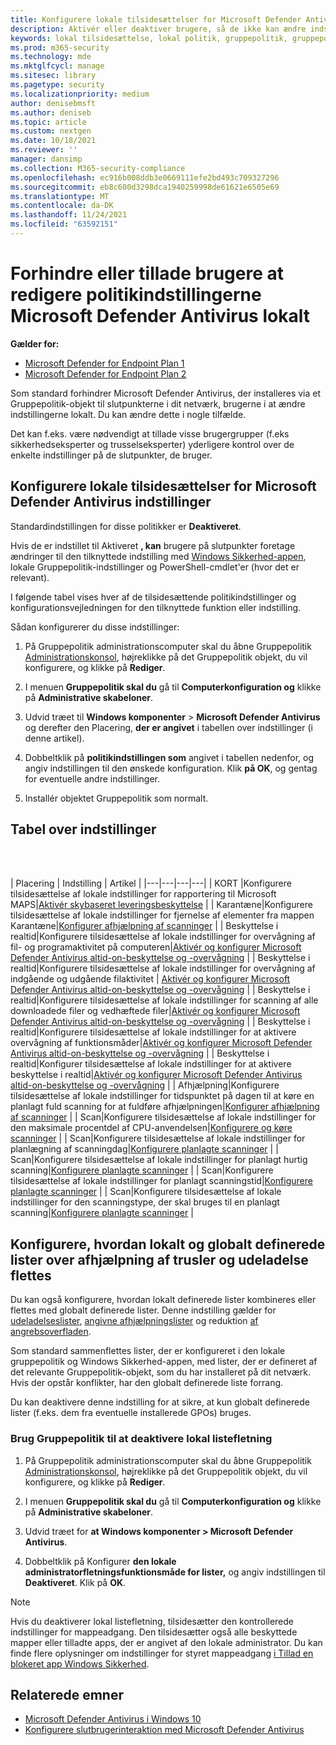 ```yaml
---
title: Konfigurere lokale tilsidesættelser for Microsoft Defender Antivirus indstillinger
description: Aktivér eller deaktiver brugere, så de ikke kan ændre indstillingerne lokalt i Microsoft Defender AV.
keywords: lokal tilsidesættelse, lokal politik, gruppepolitik, gruppepolitik, lockdown,flet, lister
ms.prod: m365-security
ms.technology: mde
ms.mktglfcycl: manage
ms.sitesec: library
ms.pagetype: security
ms.localizationpriority: medium
author: denisebmsft
ms.author: deniseb
ms.topic: article
ms.custom: nextgen
ms.date: 10/18/2021
ms.reviewer: ''
manager: dansimp
ms.collection: M365-security-compliance
ms.openlocfilehash: ec916b008ddb3e0669111efe2bd493c709327296
ms.sourcegitcommit: eb8c600d3298dca1940259998de61621e6505e69
ms.translationtype: MT
ms.contentlocale: da-DK
ms.lasthandoff: 11/24/2021
ms.locfileid: "63592151"
---
```

# <a name="prevent-or-allow-users-to-locally-modify-microsoft-defender-antivirus-policy-settings"></a>Forhindre eller tillade brugere at redigere politikindstillingerne Microsoft Defender Antivirus lokalt


**Gælder for:**

- [Microsoft Defender for Endpoint Plan 1](https://go.microsoft.com/fwlink/p/?linkid=2154037)
- [Microsoft Defender for Endpoint Plan 2](https://go.microsoft.com/fwlink/p/?linkid=2154037)

Som standard forhindrer Microsoft Defender Antivirus, der installeres via et Gruppepolitik-objekt til slutpunkterne i dit netværk, brugerne i at ændre indstillingerne lokalt. Du kan ændre dette i nogle tilfælde.

Det kan f.eks. være nødvendigt at tillade visse brugergrupper (f.eks sikkerhedseksperter og trusselseksperter) yderligere kontrol over de enkelte indstillinger på de slutpunkter, de bruger.

## <a name="configure-local-overrides-for-microsoft-defender-antivirus-settings"></a>Konfigurere lokale tilsidesættelser for Microsoft Defender Antivirus indstillinger

Standardindstillingen for disse politikker er **Deaktiveret**.

Hvis de er indstillet til Aktiveret **, kan** brugere på slutpunkter foretage ændringer til den tilknyttede indstilling med [Windows Sikkerhed-appen](microsoft-defender-security-center-antivirus.md), lokale Gruppepolitik-indstillinger og PowerShell-cmdlet'er (hvor det er relevant).

I følgende tabel vises hver af de tilsidesættende politikindstillinger og konfigurationsvejledningen for den tilknyttede funktion eller indstilling.

Sådan konfigurerer du disse indstillinger:

1. På Gruppepolitik administrationscomputer skal du åbne Gruppepolitik [Administrationskonsol](/previous-versions/windows/it-pro/windows-server-2008-R2-and-2008/cc731212(v=ws.11)), højreklikke på det Gruppepolitik objekt, du vil konfigurere, og klikke på **Rediger**.

2. I menuen **Gruppepolitik skal du** gå til **Computerkonfiguration og** klikke på **Administrative skabeloner**.

3. Udvid træet til **Windows komponenter** >  **Microsoft Defender Antivirus** og derefter den Placering, **der er angivet** i tabellen over indstillinger (i denne artikel).

4. Dobbeltklik på **politikindstillingen som** angivet i tabellen nedenfor, og angiv indstillingen til den ønskede konfiguration. Klik **på OK**, og gentag for eventuelle andre indstillinger.

5. Installér objektet Gruppepolitik som normalt.

## <a name="table-of-settings"></a>Tabel over indstillinger

<br/><br/>

| Placering | Indstilling | Artikel |
|---|---|---|---|
| KORT |Konfigurere tilsidesættelse af lokale indstillinger for rapportering til Microsoft MAPS|[Aktivér skybaseret leveringsbeskyttelse](enable-cloud-protection-microsoft-defender-antivirus.md) |
| Karantæne|Konfigurere tilsidesættelse af lokale indstillinger for fjernelse af elementer fra mappen Karantæne|[Konfigurer afhjælpning af scanninger](configure-remediation-microsoft-defender-antivirus.md) |
| Beskyttelse i realtid|Konfigurere tilsidesættelse af lokale indstillinger for overvågning af fil- og programaktivitet på computeren|[Aktivér og konfigurer Microsoft Defender Antivirus altid-on-beskyttelse og -overvågning](configure-real-time-protection-microsoft-defender-antivirus.md) |
| Beskyttelse i realtid|Konfigurere tilsidesættelse af lokale indstillinger for overvågning af indgående og udgående filaktivitet | [Aktivér og konfigurer Microsoft Defender Antivirus altid-on-beskyttelse og -overvågning](configure-real-time-protection-microsoft-defender-antivirus.md) |
| Beskyttelse i realtid|Konfigurere tilsidesættelse af lokale indstillinger for scanning af alle downloadede filer og vedhæftede filer|[Aktivér og konfigurer Microsoft Defender Antivirus altid-on-beskyttelse og -overvågning](configure-real-time-protection-microsoft-defender-antivirus.md) |
| Beskyttelse i realtid|Konfigurere tilsidesættelse af lokale indstillinger for at aktivere overvågning af funktionsmåder|[Aktivér og konfigurer Microsoft Defender Antivirus altid-on-beskyttelse og -overvågning](configure-real-time-protection-microsoft-defender-antivirus.md) |
| Beskyttelse i realtid|Konfigurer tilsidesættelse af lokale indstillinger for at aktivere beskyttelse i realtid|[Aktivér og konfigurer Microsoft Defender Antivirus altid-on-beskyttelse og -overvågning](configure-real-time-protection-microsoft-defender-antivirus.md) |
| Afhjælpning|Konfigurere tilsidesættelse af lokale indstillinger for tidspunktet på dagen til at køre en planlagt fuld scanning for at fuldføre afhjælpningen|[Konfigurer afhjælpning af scanninger](configure-remediation-microsoft-defender-antivirus.md) |
| Scan|Konfigurere tilsidesættelse af lokale indstillinger for den maksimale procentdel af CPU-anvendelsen|[Konfigurere og køre scanninger](run-scan-microsoft-defender-antivirus.md) |
| Scan|Konfigurere tilsidesættelse af lokale indstillinger for planlægning af scanningdag|[Konfigurere planlagte scanninger](scheduled-catch-up-scans-microsoft-defender-antivirus.md) |
| Scan|Konfigurere tilsidesættelse af lokale indstillinger for planlagt hurtig scanning|[Konfigurere planlagte scanninger](scheduled-catch-up-scans-microsoft-defender-antivirus.md) |
| Scan|Konfigurere tilsidesættelse af lokale indstillinger for planlagt scanningstid|[Konfigurere planlagte scanninger](scheduled-catch-up-scans-microsoft-defender-antivirus.md) |
| Scan|Konfigurere tilsidesættelse af lokale indstillinger for den scanningstype, der skal bruges til en planlagt scanning|[Konfigurere planlagte scanninger](scheduled-catch-up-scans-microsoft-defender-antivirus.md) |

<a id="merge-lists"></a>

## <a name="configure-how-locally-and-globally-defined-threat-remediation-and-exclusions-lists-are-merged"></a>Konfigurere, hvordan lokalt og globalt definerede lister over afhjælpning af trusler og udeladelse flettes

Du kan også konfigurere, hvordan lokalt definerede lister kombineres eller flettes med globalt definerede lister. Denne indstilling gælder for [udeladelseslister](configure-exclusions-microsoft-defender-antivirus.md), [angivne afhjælpningslister](configure-remediation-microsoft-defender-antivirus.md) og reduktion [af angrebsoverfladen](/windows/security/threat-protection/microsoft-defender-atp/attack-surface-reduction).

Som standard sammenflettes lister, der er konfigureret i den lokale gruppepolitik og Windows Sikkerhed-appen, med lister, der er defineret af det relevante Gruppepolitik-objekt, som du har installeret på dit netværk. Hvis der opstår konflikter, har den globalt definerede liste forrang.

Du kan deaktivere denne indstilling for at sikre, at kun globalt definerede lister (f.eks. dem fra eventuelle installerede GPOs) bruges.

### <a name="use-group-policy-to-disable-local-list-merging"></a>Brug Gruppepolitik til at deaktivere lokal listefletning

1. På Gruppepolitik administrationscomputer skal du åbne Gruppepolitik [Administrationskonsol](/previous-versions/windows/it-pro/windows-server-2008-R2-and-2008/cc731212(v=ws.11)), højreklikke på det Gruppepolitik objekt, du vil konfigurere, og klikke på **Rediger**.

2. I menuen **Gruppepolitik skal du** gå til **Computerkonfiguration og** klikke på **Administrative skabeloner**.

3. Udvid træet for **at Windows komponenter > Microsoft Defender Antivirus**.

4. Dobbeltklik på Konfigurer **den lokale administratorfletningsfunktionsmåde for lister,** og angiv indstillingen til **Deaktiveret**. Klik på **OK**.

> [!NOTE]
> Hvis du deaktiverer lokal listefletning, tilsidesætter den kontrollerede indstillinger for mappeadgang. Den tilsidesætter også alle beskyttede mapper eller tilladte apps, der er angivet af den lokale administrator. Du kan finde flere oplysninger om indstillinger for styret mappeadgang [i Tillad en blokeret app Windows Sikkerhed](https://support.microsoft.com/help/4046851/windows-10-allow-blocked-app-windows-security).

## <a name="related-topics"></a>Relaterede emner

- [Microsoft Defender Antivirus i Windows 10](microsoft-defender-antivirus-in-windows-10.md)
- [Konfigurere slutbrugerinteraktion med Microsoft Defender Antivirus](configure-end-user-interaction-microsoft-defender-antivirus.md)
